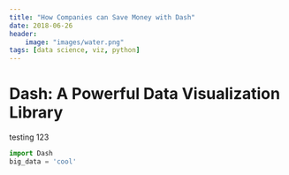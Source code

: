 ```yaml
---
title: "How Companies can Save Money with Dash"
date: 2018-06-26
header:
    image: "images/water.png"
tags: [data science, viz, python]
---
```


# Dash: A Powerful Data Visualization Library

testing 123

```python
import Dash
big_data = 'cool'

```
